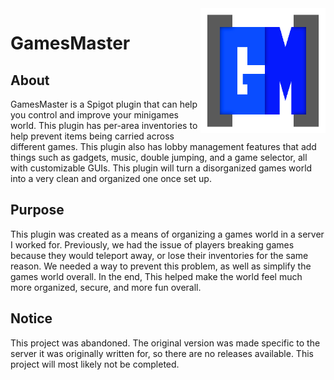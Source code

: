 <img src="Logo.png" alt="Logo" title="Logo" align="right" width="200" height="200" />

# GamesMaster

## About
GamesMaster is a Spigot plugin that can help you control and improve your minigames world. This plugin has per-area inventories to help prevent items being carried across different games. This plugin also has lobby management features that add things such as gadgets, music, double jumping, and a game selector, all with customizable GUIs. This plugin will turn a disorganized games world into a very clean and organized one once set up.

## Purpose
This plugin was created as a means of organizing a games world in a server I worked for. Previously, we had the issue of players breaking games because they would teleport away, or lose their inventories for the same reason. We needed a way to prevent this problem, as well as simplify the games world overall. In the end, This helped make the world feel much more organized, secure, and more fun overall.

## Notice
This project was abandoned. The original version was made specific to the server it was originally written for, so there are no releases available. This project will most likely not be completed.
